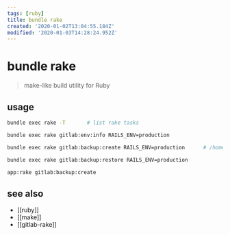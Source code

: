 ```yaml
---
tags: [ruby]
title: bundle rake
created: '2020-01-02T13:04:55.184Z'
modified: '2020-01-03T14:28:24.952Z'
---
```


# bundle rake

> make-like build utility for Ruby

## usage
```sh
bundle exec rake -T       # list rake tasks

bundle exec rake gitlab:env:info RAILS_ENV=production

bundle exec rake gitlab:backup:create RAILS_ENV=production      # /home/git/data/backups/ 

bundle exec rake gitlab:backup:restore RAILS_ENV=production

app:rake gitlab:backup:create
```

## see also
- [[ruby]]
- [[make]]
- [[gitlab-rake]]
